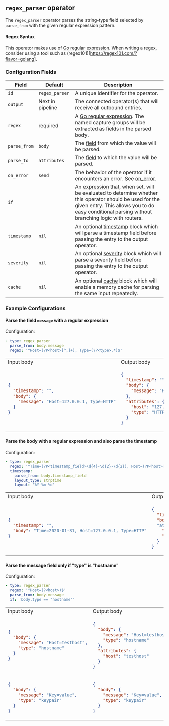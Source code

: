 ## `regex_parser` operator

The `regex_parser` operator parses the string-type field selected by `parse_from` with the given regular expression pattern.

#### Regex Syntax

This operator makes use of [Go regular expression](https://github.com/google/re2/wiki/Syntax). When writing a regex, consider using a tool such as (regex101)[https://regex101.com/?flavor=golang].

### Configuration Fields

| Field        | Default          | Description                                                                                                                                                                                                                           |
|--------------|------------------|---------------------------------------------------------------------------------------------------------------------------------------------------------------------------------------------------------------------------------------|
| `id`         | `regex_parser`   | A unique identifier for the operator.                                                                                                                                                                                                 |
| `output`     | Next in pipeline | The connected operator(s) that will receive all outbound entries.                                                                                                                                                                     |
| `regex`      | required         | A [Go regular expression](https://github.com/google/re2/wiki/Syntax). The named capture groups will be extracted as fields in the parsed body.                                                                                        |
| `parse_from` | `body`           | The [field](../types/field.md) from which the value will be parsed.                                                                                                                                                                   |
| `parse_to`   | `attributes`     | The [field](../types/field.md) to which the value will be parsed.                                                                                                                                                                     |
| `on_error`   | `send`           | The behavior of the operator if it encounters an error. See [on_error](../types/on_error.md).                                                                                                                                         |
| `if`         |                  | An [expression](../types/expression.md) that, when set, will be evaluated to determine whether this operator should be used for the given entry. This allows you to do easy conditional parsing without branching logic with routers. |
| `timestamp`  | `nil`            | An optional [timestamp](../types/timestamp.md) block which will parse a timestamp field before passing the entry to the output operator.                                                                                              |
| `severity`   | `nil`            | An optional [severity](../types/severity.md) block which will parse a severity field before passing the entry to the output operator.                                                                                                 |
| `cache`      | `nil`            | An optional [cache](../types/cache.md) block which will enable a memory cache for parsing the same input repeatedly.                                                                                                                  |

### Example Configurations


#### Parse the field `message` with a regular expression

Configuration:
```yaml
- type: regex_parser
  parse_from: body.message
  regex: '^Host=(?P<host>[^,]+), Type=(?P<type>.*)$'
```

<table>
<tr><td> Input body </td> <td> Output body </td></tr>
<tr>
<td>

```json
{
  "timestamp": "",
  "body": {
    "message": "Host=127.0.0.1, Type=HTTP"
  }
}
```

</td>
<td>

```json
{
  "timestamp": "",
  "body": {
    "message": "Host=127.0.0.1, Type=HTTP"
  },
  "attributes": {
    "host": "127.0.0.1",
    "type": "HTTP"
  }
}
```

</td>
</tr>
</table>

#### Parse the body with a regular expression and also parse the timestamp

Configuration:
```yaml
- type: regex_parser
  regex: '^Time=(?P<timestamp_field>\d{4}-\d{2}-\d{2}), Host=(?P<host>[^,]+), Type=(?P<type>.*)$'
  timestamp:
    parse_from: body.timestamp_field
    layout_type: strptime
    layout: '%Y-%m-%d'
```

<table>
<tr><td> Input body </td> <td> Output body </td></tr>
<tr>
<td>

```json
{
  "timestamp": "",
  "body": "Time=2020-01-31, Host=127.0.0.1, Type=HTTP"
}
```

</td>
<td>

```json
{
  "timestamp": "2020-01-31T00:00:00-00:00",
  "body": "Time=2020-01-31, Host=127.0.0.1, Type=HTTP"
  "attributes": {
    "host": "127.0.0.1",
    "type": "HTTP"
  }
}
```

</td>
</tr>
</table>

#### Parse the message field only if "type" is "hostname"

Configuration:
```yaml
- type: regex_parser
  regex: '^Host=(?<host>)$'
  parse_from: body.message
  if: 'body.type == "hostname"'
```

<table>
<tr><td> Input body </td> <td> Output body </td></tr>
<tr>
<td>

```json
{
  "body": {
    "message": "Host=testhost",
    "type": "hostname"
  }
}
```

</td>
<td>

```json
{
  "body": {
    "message": "Host=testhost",
    "type": "hostname"
  },
  "attributes": {
    "host": "testhost"
  }
}
```

</td>
</tr>

<tr>
<td>

```json
{
  "body": {
    "message": "Key=value",
    "type": "keypair"
  }
}
```

</td>
<td>

```json
{
  "body": {
    "message": "Key=value",
    "type": "keypair"
  }
}
```

</td>
</tr>
</table>
